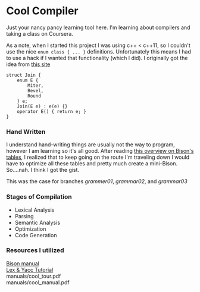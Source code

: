 Cool Compiler
=============

Just your nancy pancy learning tool here. I'm learning about compilers and taking a class on
Coursera.

As a note, when I started this project I was using c++ < c++11, so I couldn't use the nice
`enum class { ... }` definitions. Unfortunately this means I had to use a hack if I wanted 
that functionality (which I did). I originally got the idea from [this site](http://bourt.com/blog/?p=372)
```
struct Join {
	enum E {
		Miter,
		Bevel,
		Round
	} e;
	Join(E e) : e(e) {}
	operator E() { return e; }
}
```

### Hand Written

I understand hand-writing things are usually not the way to program, however I am 
learning so it's all good. After reading [this overview on Bison's tables](http://www.cs.uic.edu/~spopuri/cparser.html),
I realized that to keep going on the route I'm traveling down I would have to optimize all these tables
and pretty much create a mini-Bison. So....nah. I think I got the gist.

This was the case for branches *grammer01*, *grammar02*, and *grammar03*

### Stages of Compilation

- Lexical Analysis
- Parsing
- Semantic Analysis
- Optimization
- Code Generation

### Resources I utilized

[Bison manual](http://www.gnu.org/software/bison/manual/bison.pdf)  
[Lex & Yacc Tutorial](http://epaperpress.com/lexandyacc/download/LexAndYaccTutorial.pdf)  
manuals/cool_tour.pdf  
manuals/cool_manual.pdf  